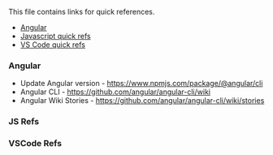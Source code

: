 This file contains links for quick references. 


* [Angular](#angular)
* [Javascript quick refs](#js-refs)
* [VS Code quick refs](#vscode-refs)


### Angular
- Update Angular version - https://www.npmjs.com/package/@angular/cli
- Angular CLI - https://github.com/angular/angular-cli/wiki
- Angular Wiki Stories - https://github.com/angular/angular-cli/wiki/stories


### JS Refs



### VSCode Refs
